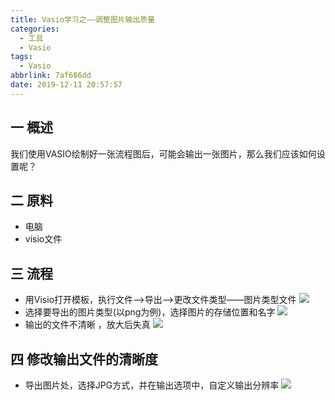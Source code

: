 ```yaml
---
title: Vasio学习之——调整图片输出质量
categories:
  - 工具
  - Vasio
tags:
  - Vasio
abbrlink: 7af686dd
date: 2019-12-11 20:57:57
---
```

## 一 概述

我们使用VASIO绘制好一张流程图后，可能会输出一张图片，那么我们应该如何设置呢？  

<!--more-->

## 二 原料

* 电脑
* visio文件

## 三 流程

* 用Visio打开模板，执行文件——>导出——>更改文件类型——图片类型文件
![][1]
* 选择要导出的图片类型(以png为例)，选择图片的存储位置和名字
![][2]
* 输出的文件不清晰 ，放大后失真
![][3]
## 四 修改输出文件的清晰度

* 导出图片处，选择JPG方式，并在输出选项中，自定义输出分辨率
![][4]




[1]:https://jsd.onmicrosoft.cn/gh/PGzxc/CDN/blog-image/visio-export-bitmap-type.png
[2]:https://jsd.onmicrosoft.cn/gh/PGzxc/CDN/blog-image/visio-export-bitmap-destion-file.png
[3]:https://jsd.onmicrosoft.cn/gh/PGzxc/CDN/blog-image/visio-export-bitmap-property.png
[4]:https://jsd.onmicrosoft.cn/gh/PGzxc/CDN/blog-image/visio-export-bitmap-jpg-define.png
